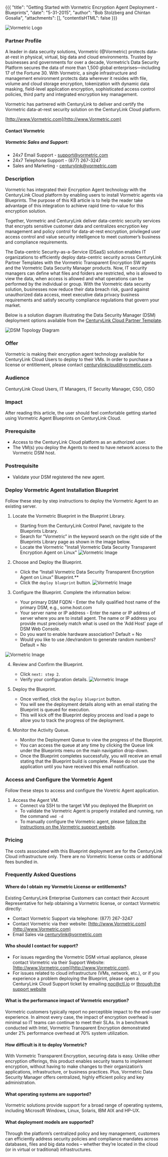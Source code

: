 {{{
  "title": "Getting Started with Vormetric Encryption Agent Deployment - Blueprints",
  "date": "5-31-2015",
  "author": "Bob Stolzberg and Chintan Gosalia",
  "attachments": [],
  "contentIsHTML": false
}}}

![Vormetric Logo](../../images/vormetric-logo.png)

### Partner Profile
A leader in data security solutions, Vormetric (@Vormetric) protects data-at-rest in physical, virtual, big data and cloud environments. Trusted by businesses and governments for over a decade, Vormetric’s Data Security Platform secures the data of more than 1,500 global enterprises—including 17 of the Fortune 30. With Vormetric, a single infrastructure and management environment protects data wherever it resides with file, volume and cloud storage encryption, tokenization with dynamic data masking, field-level application encryption, sophisticated access control policies, third party and integrated encryption key management.

Vormetric has partnered with CenturyLink to deliver and certify the Vormetric data-at-rest security solution on the CenturyLink Cloud platform.

[http://www.Vormetric.com](http://www.Vormetric.com)

#### Contact Vormetric
##### Vormetric Sales and Support:
* 24x7 Email Support - [support@vormetric.com](mailto:support@vormetric.com)
* 24x7 Telephone Support - (877) 267-3247
* Sales and Marketing - [centurylink@vormetric.com](mailto:centurylink@vormetric.com)

### Description
Vormetric has integrated their Encryption Agent technology with the CenturyLink Cloud platform by enabling users to install Vormetric agents via Blueprints. The purpose of this KB article is to help the reader take advantage of this integration to achieve rapid time-to-value for this encryption solution.

Together, Vormetric and CenturyLink deliver data-centric security services that encrypts sensitive customer data and centralizes encryption key management and policy control for data-at-rest encryption, privileged user access control and value security intelligence to meet customer’s business and compliance requirements.

The Data-centric Security-as-a-Service (DSaaS) solution enables IT organizations to efficiently deploy data-centric security across CenturyLink Partner Templates with the Vormetric Transparent Encryption SW agents and the Vormetric Data Security Manager products. Now, IT security managers can define what files and folders are restricted, who is allowed to view the data, when access is allowed and what operations can be performed by the individual or group. With the Vormetric data security solution, businesses now reduce their data breach risk, guard against unauthorized data access, meet executive data privacy business requirements and satisfy security compliance regulations that govern your market.

Below is a solution diagram illustrating the Data Security Manager (DSM) deployment options available from the [CenturyLink Cloud Partner Template](https://www.ctl.io/knowledge-base/ecosystem-partners/getting-started-with-vormetric-dsm/).

![DSM Topology Diagram](../../images/vormetric-dsm-diagram.png)

### Offer
Vormetric is making their encryption agent technology available for CenturyLink Cloud Users to deploy to their VMs. In order to purchase a license or entitlement, please contact [centurylinkcloud@vormetic.com](mailto:centurylinkcloud@vormetic.com).

### Audience
CenturyLink Cloud Users, IT Managers, IT Security Manager, CSO, CISO

### Impact
After reading this article, the user should feel comfortable getting started using Vormetric Agent Blueprints on CenturyLink Cloud.

### Prerequisite
* Access to the CenturyLink Cloud platform as an authorized user.
* The VM(s) you deploy the Agents to need to have network access to the Vormetric DSM host.

### Postrequisite
* Validate your DSM registered the new agent.

### Deploy Vormetric Agent Installation Blueprint
Follow these step by step instructions to deploy the Vormetric Agent to an existing server.

1. Locate the Vormetric Blueprint in the Blueprint Library.
   * Starting from the CenturyLink Control Panel, navigate to the Blueprints Library.
   * Search for “Vormetric” in the keyword search on the right side of the Blueprints Library page as shown in the image below.
   * Locate the Vormetric "Install Vormetric Data Security Transparent Encryption Agent on Linux"
   ![Vormetric Image](../../images/ecosystem-vormetric-agent-1.png)

2. Choose and Deploy the Blueprint.
   * Click the “Install Vormetric Data Security Transparent Encryption Agent on Linux” Blueprint.**
   * Click the `deploy blueprint` button.
   ![Vormetric Image](../../images/ecosystem-vormetric-agent-2.png)

3. Configure the Blueprint.
   Complete the information below:

   * Your primary DSM FQDN - Enter the fully qualified host name of the primary DSM, e.g., some.host.com
   * Your server name or IP address - Enter the name or IP address of server where you are to install agent. The name or IP address you provide must precisely match what is used on the 'Add Host' page of DSM Web Console.
   * Do you want to enable hardware association? Default = No
   * Would you like to use /dev/random to generate random numbers?  Default = No

  ![Vormetric Image](../../images/ecosystem-vormetric-agent-3.png)

4. Review and Confirm the Blueprint.
   * Click `next: step 2`.
   * Verify your configuration details.
   ![Vormetric Image](../../images/ecosystem-vormetric-agent-4.png)

5. Deploy the Blueprint.
   * Once verified, click the `deploy blueprint` button.
   * You will see the deployment details along with an email stating the Blueprint is queued for execution.
   * This will kick off the Blueprint deploy process and load a page to allow you to track the progress of the deployment.

6. Monitor the Activity Queue.
   * Monitor the Deployment Queue to view the progress of the Blueprint.
   * You can access the queue at any time by clicking the Queue link under the Blueprints menu on the main navigation drop-down.
   * Once the Blueprint completes successfully, you will receive an email stating that the Blueprint build is complete. Please do not use the application until you have received this email notification.

### Access and Configure the Vormetric Agent
Follow these steps to access and configure the Voretric Agent application.

1. Access the Agent VM.
   * Connect via SSH to the target VM you deployed the Blueprint on
   * To validate the Vormetric Agent is properly installed and running, run the command `vmd -d`
   * To manually configure the Vormetric agent, please [follow the instructions on the Vormetric support website](http://www.Vormetric.com).

### Pricing
The costs associated with this Blueprint deployment are for the CenturyLink Cloud infrastructure only. There are no Vormetric license costs or additional fees bundled in.

### Frequently Asked Questions
#### Where do I obtain my Vormetric License or entitlements?
Existing CenturyLink Enterprise Customers can contact their Account Representative for help obtaining a Vormetric license, or contact Vormetric directly:
* Contact Vormetric Support via telephone: (877) 267-3247
* Contact Vormetric via their website: [http://www.Vormetric.com](http://www.Vormetric.com)
* Email Sales via [centurylink@vormetric.com](mailto:centurylink@vormetric.com)

#### Who should I contact for support?
* For issues regarding the Vormetric DSM virtual appliance, please contact Vormetric via their Support Website: [http://www.Vormetric.com](http://www.Vormetric.com).
* For issues related to cloud infrastructure (VMs, network, etc.), or if you experience a problem deploying the Blueprint, please open a CenturyLink Cloud Support ticket by emailing [noc@ctl.io](mailto:noc@ctl.io) or [through the support website](https://t3n.zendesk.com/tickets/new)

#### What is the performance impact of Vormetric encryption?
Vormetric customers typically report no perceptible impact to the end-user experience. In almost every case, the impact of encryption overhead is minimal so IT teams can continue to meet their SLAs. In a benchmark conducted with Intel, Vormetric Transparent Encryption demonstrated under 2% performance overhead at 70% system utilization.

#### How difficult is it to deploy Vormetric?
With Vormetric Transparent Encryption, securing data is easy. Unlike other encryption offerings, this product enables security teams to implement encryption, without having to make changes to their organization’s applications, infrastructure, or business practices. Plus, Vormetric Data Security Manager offers centralized, highly efficient policy and key administration.

#### What operating systems are supported?
Vormetric solutions provide support for a broad range of operating systems, including Microsoft Windows, Linux, Solaris, IBM AIX and HP-UX.

#### What deployment models are supported?
Through the platform’s centralized policy and key management, customers can efficiently address security policies and compliance mandates across databases, files and big data nodes – whether they’re located in the cloud (or in virtual or traditional) infrastructures.
